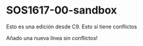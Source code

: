 # SOS1617-00-sandbox

Esto es una edición desde C9. Esto sí tiene conflictos

Añado una nueva línea sin conflictos!
